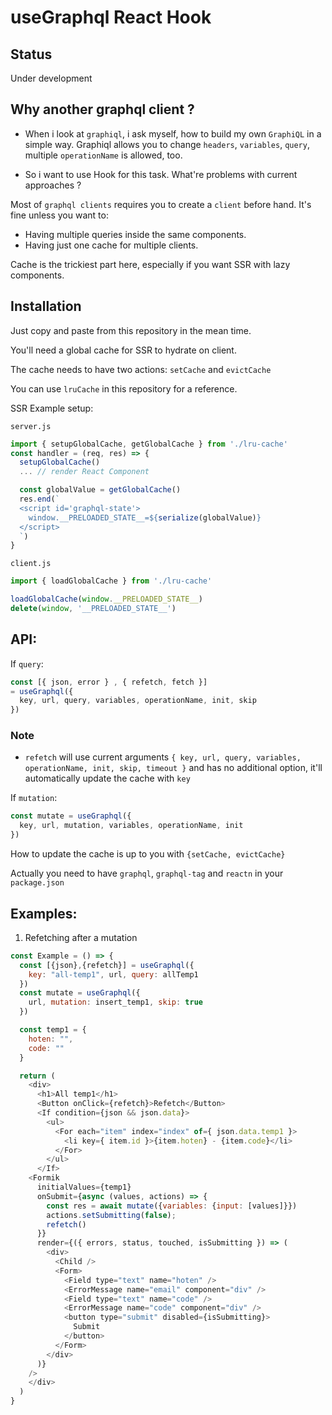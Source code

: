 # useGraphql React Hook

## Status

Under development

## Why another graphql client ?

- When i look at `graphiql`, i ask myself, how to build my own `GraphiQL` in a simple way. 
Graphiql allows you to change `headers`, `variables`, `query`, multiple `operationName` is allowed, too.

- So i want to use Hook for this task.
What're problems with current approaches ?

Most of `graphql clients` requires you to create a `client` before hand. It's fine unless you want to:

- Having multiple queries inside the same components.
- Having just one cache for multiple clients.

Cache is the trickiest part here, especially if you want SSR with lazy components.


## Installation

Just copy and paste from this repository in the mean time.

You'll need a global cache for SSR to hydrate on client.


The cache needs to have two actions: `setCache` and `evictCache`

You can use `lruCache` in this repository for a reference.

SSR Example setup:

`server.js`
```js
import { setupGlobalCache, getGlobalCache } from './lru-cache'
const handler = (req, res) => {
  setupGlobalCache()
  ... // render React Component

  const globalValue = getGlobalCache()
  res.end(`
  <script id='graphql-state'>
    window.__PRELOADED_STATE__=${serialize(globalValue)}
  </script>
  `)
}
```

`client.js`

```js
import { loadGlobalCache } from './lru-cache'

loadGlobalCache(window.__PRELOADED_STATE__)
delete(window, '__PRELOADED_STATE__')
```

## API:

If `query`:

```js
const [{ json, error } , { refetch, fetch }]
= useGraphql({
  key, url, query, variables, operationName, init, skip
})
```

### Note

- `refetch` will use current arguments `{
  key, url, query, variables, operationName, init, skip, timeout
}` and has no additional option, it'll automatically update the cache with `key`

If `mutation`:

```js
const mutate = useGraphql({
  key, url, mutation, variables, operationName, init
})
```

How to update the cache is up to you with `{setCache, evictCache}`

Actually you need to have `graphql`, `graphql-tag` and `reactn` in your `package.json`

## Examples:

1. Refetching after a mutation

```js
const Example = () => {
  const [{json},{refetch}] = useGraphql({
    key: "all-temp1", url, query: allTemp1
  })
  const mutate = useGraphql({
    url, mutation: insert_temp1, skip: true
  })

  const temp1 = {
    hoten: "",
    code: ""
  }

  return (
    <div>
      <h1>All temp1</h1>
      <Button onClick={refetch}>Refetch</Button>
      <If condition={json && json.data}>
        <ul>
          <For each="item" index="index" of={ json.data.temp1 }>
            <li key={ item.id }>{item.hoten} - {item.code}</li>
          </For>
        </ul>
      </If>
    <Formik
      initialValues={temp1}
      onSubmit={async (values, actions) => {
        const res = await mutate({variables: {input: [values]}})
        actions.setSubmitting(false);        
        refetch()
      }}
      render={({ errors, status, touched, isSubmitting }) => (
        <div>
          <Child />
          <Form>
            <Field type="text" name="hoten" />
            <ErrorMessage name="email" component="div" />  
            <Field type="text" name="code" />
            <ErrorMessage name="code" component="div" />  
            <button type="submit" disabled={isSubmitting}>
              Submit
            </button>
          </Form>        
        </div>
      )}
    />
    </div>
  )
}
```
